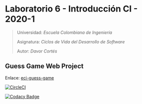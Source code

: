# Laboratorio 6 - Introducción CI - 2020-1
> Universidad: _Escuela Colombiana de Ingeniería_
>
> Asignatura:  _Ciclos de Vida del Desarrollo de Software_
>
> Autor: _Davor Cortés_

## Guess Game Web Project
Enlace: [eci-guess-game](https://eci-guess-game.herokuapp.com/faces/guess.xhtml)

[![CircleCI](https://circleci.com/gh/D4v0r/CVDS-LAB06.svg?style=svg)](https://circleci.com/gh/D4v0r/CVDS-LAB06)

[![Codacy Badge](https://api.codacy.com/project/badge/Grade/9ddf839e64df4e2f894826ba059c1671)](https://app.codacy.com/manual/D4v0r/CVDS-LAB06?utm_source=github.com&utm_medium=referral&utm_content=D4v0r/CVDS-LAB06&utm_campaign=Badge_Grade_Dashboard)
